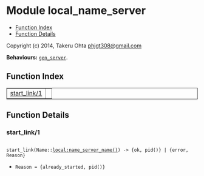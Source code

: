 

# Module local_name_server #
* [Function Index](#index)
* [Function Details](#functions)

Copyright (c) 2014, Takeru Ohta <phjgt308@gmail.com>


__Behaviours:__ [`gen_server`](gen_server.md).
<a name="index"></a>

## Function Index ##


<table width="100%" border="1" cellspacing="0" cellpadding="2" summary="function index"><tr><td valign="top"><a href="#start_link-1">start_link/1</a></td><td></td></tr></table>


<a name="functions"></a>

## Function Details ##

<a name="start_link-1"></a>

### start_link/1 ###


<pre><code>
start_link(Name::<a href="local.md#type-name_server_name">local:name_server_name()</a>) -&gt; {ok, pid()} | {error, Reason}
</code></pre>

<ul class="definitions"><li><code>Reason = {already_started, pid()}</code></li></ul>


